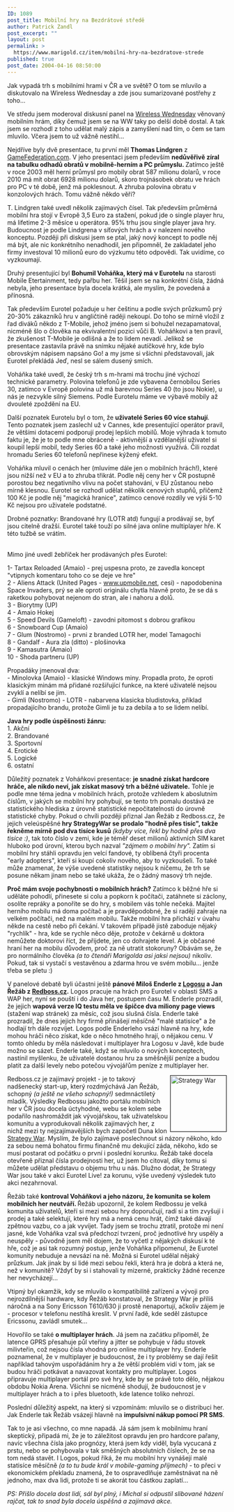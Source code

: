 ```yaml
---
ID: 1089
post_title: Mobilní hry na Bezdrátové středě
author: Patrick Zandl
post_excerpt: ""
layout: post
permalink: >
  https://www.marigold.cz/item/mobilni-hry-na-bezdratove-strede
published: true
post_date: 2004-04-16 08:50:00
---
```

Jak vypadá trh s mobilními hrami v ČR a ve světě? O tom se mluvilo a diskutovalo na Wireless Wednesday a zde jsou sumarizované postřehy z toho...<!--more--><P>Ve středu jsem moderoval diskusní panel na <A href="http://www.tuesday.cz/detailAkce.aspx?id=187" target=_blank>Wireless Wednesday</A> věnovaný mobilním hrám, díky čemuž jsem se na WW taky po delší době dostal. A tak jsem se rozhodl z toho udělat malý zápis a zamyšlení nad tím, o čem se tam mluvilo. Včera jsem to už vážně nestihl...</P>
<P>Nejdříve byly dvě presentace, tu první měl <STRONG>Thomas Lindgren</STRONG> z <A href="http://www.gamefederation.com/" target=_blank>GameFederation.com</A>. V jeho presentaci jsem především <STRONG>nedůvěřivě zíral na tabulku odhadů obratů v mobilně-herním a PC průmyslu. </STRONG>Zatímco ještě v roce 2003 měl herní průmysl pro mobily obrat 587 milionu dolarů, v roce 2010 má mít obrat 6928 milionu dolarů, skoro trojnásobek obratu ve hrách pro PC v té době, jenž má poklesnout. A zhruba polovina obratu v konzolových hrách. Tomu vážně někdo věří? </P>
<P>T. Lindgren také uvedl několik zajímavých čísel. Tak především průměrná mobilní hra stojí v Evropě 3,5 Euro za stažení, pokud jde o single player hru, má lifetime 2-3 měsíce u operátora. 95% trhu jsou single player java hry. Budoucnost je podle Lindgrena v síťových hrách a v nalezení nového konceptu. Později při diskusi jsem se ptal, jaký nový koncept to podle něj má být, ale nic konkrétního nenadhodil, jen připomněl, že zakladatel jeho firmy investoval 10 milionů euro do výzkumu této odpovědi. Tak uvidíme, co vyzkoumají. </P>
<P>Druhý presentující byl <STRONG>Bohumil Voháňka, který má v Eurotelu</STRONG> na starosti Mobile Etertainment, tedy pařbu her. Těšil jsem se na konkrétní čísla, žádná nebyla, jeho presentace byla docela krátká, ale myslím, že povedená a přínosná. </P>
<P>Tak především Eurotel požaduje u her češtinu a podle svých průzkumů prý 20-30% zákazníků hru v angličtině raději nekoupí. Do toho se mírně vložil z řad diváků někdo z T-Mobile, jehož jméno jsem si bohužel nezapamatoval, nicméně šlo o člověka na ekvivalentní pozici vůči B. Voháňkovi a ten pravil, že zkušenost T-Mobile je odlišná a že to lidem nevadí. Jelikož se presentace zastavila právě na snímku nějaké autíčkové hry, kde bylo obrovským nápisem napsáno Go! a my jsme si všichni představovali, jak Eurotel překládá Jeď, nesl se sálem dusený smích.</P>
<P>Voháňka také uvedl, že český trh s m-hrami má trochu jiné výchozí technické parametry. Polovina telefonů je zde vybavena černobílou Series 30, zatímco v Evropě polovina už má barevnou Series 40 (to jsou Nokie), u nás je nezvykle silný Siemens. Podle Eurotelu máme ve výbavě mobily až dvouleté zpoždění na EU. </P>
<P>Další poznatek Eurotelu byl o tom, že <STRONG>uživatelé Series 60 více stahují</STRONG>. Tento poznatek jsem zaslechl už v Cannes, kde presentující operátor pravil, že většími dotacemi podporují prodej lepších mobilů. Moje výhrada k tomuto faktu je, že je to podle mne obráceně - aktivnější a vzdělanější uživatel si koupil lepší mobil, tedy Series 60 a také jeho možnosti využívá. Čili rozdat hromadu Series 60 telefonů nepřinese kýžený efekt. </P>
<P>Voháňka mluvil o cenách her (mluvíme dále jen o mobilních hrách!), které jsou nižší než v EU a to zhruba třikrát. Podle něj ceny her v ČR postupně porostou bez negativního vlivu na počet stahování, v EU zůstanou nebo mírně klesnou. Eurotel se rozhodl udělat několik cenových stupňů, přičemž 100 Kč je podle něj "magická hranice", zatímco cenové rozdíly ve výši 5-10 Kč nejsou pro uživatele podstatné. </P>
<P>Drobné poznatky: Brandované hry (LOTR atd) fungují a prodávají se, byť jsou citelně dražší. Eurotel také touží po silné java online multiplayer hře. K této tužbě se vrátím. </P>
<P><BR>Mimo jiné uvedl žebříček her prodávaných přes Eurotel: </P>
<P>1- Tartax Reloaded (Amaio) - prej uspesna proto, ze zavedla koncept "vtipnych komentaru toho co se deje ve hre" <BR>2 - Aliens Attack (United Pages - <A href="http://www.upmobile.net/">www.upmobile.net</A>, cesi) - napodobenina Space Invaders, prý se ale oproti originálu chytla hlavně proto, že se dá s raketkou pohybovat nejenom do stran, ale i nahoru a dolů. <BR>3 - Biorytmy (UP) <BR>4 - Amaio Hokej <BR>5 - Speed Devils (Gameloft) - zavodni pitomost s dobrou grafikou <BR>6 - Snowboard Cup (Amaio) <BR>7 - Glum (Nostromo) - prvni z branded LOTR her, model Tamagochi <BR>8 - Gandalf - Aura zla (ditto) - plošinovka <BR>9 - Kamasutra (Amaio) <BR>10 - Shoda partneru (UP) </P>
<P>Propadáky jmenoval dva:&#160;<BR>- Minolovka (Amaio) - klasické Windows miny. Propadla proto, že oproti klasickým minám má přidané rozšiřující funkce, na které uživatelé nejsou zvyklí a nelíbí se jim. <BR>- Gimli (Nostromo) - LOTR - nabarvena klasicka bludistovka, příklad propadajícího brandu, protože Gimli je tu za debila a to se lidem nelíbí.</P>
<P><STRONG>Java hry podle úspěšnosti žánru:</STRONG><BR>1. Akční<BR>2. Brandované<BR>3. Sportovní<BR>4. Erotické<BR>5. Logické<BR>6. ostatní</P>
<P>Důležitý poznatek z Voháňkovi presentace: <STRONG>je snadné získat hardcore hráče, ale nikdo neví, jak získat masový trh a běžné uživatele.</STRONG> Tohle je podle mne téma jedna v mobilních hrách, protože vzhledem k aboslutním číslům, v jakých se mobilní hry pohybují, se tento trh pomalu dostává ze statistického hlediska z úrovně statistické nepočitatelnosti do úrovně statistické chyby. Pokud o chvíli později přiznal Jan Řežáb z Redboss.cz, že jejich veleúspěšné<STRONG> hry StrategyWar se prodalo "hodně přes tisíc", takže řekněme mírně pod dva tisíce kusů</STRONG> <EM>(kdyby více, řekl by hodně přes dva tisíce :)</EM>, tak toto číslo v zemi, kde je téměř deset milionů aktivních SIM karet hluboko pod úrovní, kterou bych nazval <EM>"zájmem o mobilní hry".</EM> Zatím si mobilní hry stáhli opravdu jen velcí fandové, ty oblíbená čtyři procenta "early adopters", kteří si koupí cokoliv nového, aby to vyzkoušeli. To také může znamenat, že výše uvedené statistiky nejsou k ničemu, že trh se posune někam jinam nebo se také ukáža, že o žádný masový trh nejde.</P>
<P><STRONG>Proč mám svoje pochybnosti o mobilních hrách?</STRONG> Zatímco k běžné hře si uděláte pohodlí, přinesete si colu a popkorn k počítači, zatáhnete si záclony, osolíte repráky a ponoříte se do hry, s mobilem vás tohle nečeká. Majitel herního mobilu má doma počítač a je pravděpodobné, že si raději zahraje na velkém počítači, než na malém mobilu. Takže mobilní hra přichází v úvahu někde na cestě nebo při čekání. V takovém případě jistě zaboduje nějaký "rychlík" - hra, kde se rychle něco děje, protože v čekárně u doktora nemůžete doktorovi říct, že přijdete, jen co dohrajete level. A je občasné hraní her na mobilu důvodem, proč za ně utratit stokoruny? Obávám se, že pro normálního člověka <EM>(a to čtenáři Marigolda asi jaksi nejsou)</EM> nikoliv. Pokud, tak si vystačí s vestavěnou a zdarma hrou ve svém mobilu... jenže třeba se pletu :)</P>
<P>V panelové debatě byli účastni ještě <STRONG>pánové Miloš Enderle z </STRONG><A href="http://www.logos.cz/" target=_blank><STRONG>Logosu</STRONG></A><STRONG> a Jan Řežáb z </STRONG><A href="http://www.redboss.cz/" target=_blank><STRONG>Redboss.cz</STRONG></A><STRONG>.</STRONG> Logos pracuje na hrách pro Eurotel v oblasti SMS a WAP her, nyní se pouští i do Java her, postupem času M. Enderle prozradil, že jejich <STRONG>wapová verze IQ testu měla ve špičce dva miliony page views</STRONG> (stažení wap stránek) za měsíc, což jsou slušná čísla. Enderle také prozradil, že dnes jejich hry firmě přinášejí měsíčně "malé statisíce" a že hodlají trh dále rozvíjet. Logos podle Enderleho vsází hlavně na hry, kde mohou hráči něco získat, kde o něco hmotného hrají, o nějakou cenu. V tomto ohledu by měla následovat i multiplayer hra Logosu v Javě, kde bude možno se sázet. Enderle také, když se mluvilo o nových konceptech, nastínil myšlenku, že uživatelé dostanou hru za směšnější peníze a budou platit za další levely nebo potečou vývojářům peníze z multiplayer her. </P>
<P><IMG height=128 alt="Strategy War" src="/wp-content/uploads/strategywar.gif" width=128 align=right border=1>Redboss.cz je zajímavý projekt - je to takový nadšenecký start-up, který rozdmýchává Jan Řežáb, schopný <EM>(a ještě ne všeho schopný!)</EM> sedmnáctiletý mladík. Výsledky Redbossu jakožto portálu mobilních her v ČR jsou docela úctyhodné, webu se kolem sebe podařilo nashromáždit jak vývojářskou, tak uživatelskou komunitu a vyprodukovali několik zajímavých her, z nichž mezi ty nejzajímavějších bych započetl Duna klon <A href="http://www.redboss.cz/cz/shop_j2me/view_game.php?id=490" target=_blank>Strategy War</A>. Myslím, že bylo zajímavé poslechnout si názory někoho, kdo za sebou nemá bohatou firmu finančně mu dekující záda, někoho, kdo se musí postarat od počátku o první i poslední korunku. Řežáb také docela otevřeně přiznal čísla prodejnosti her, už jsem ho citoval, díky tomu si můžete udělat představu o objemu trhu u nás. Dlužno dodat, že Strategy War jsou také v akci Eurotel Live! za korunu, výše uvedený výsledek tuto akci nezahrnoval. </P>
<P>Řežáb také <STRONG>kontroval Voháňkovi a jeho názoru, že komunita se kolem mobilních her neutváří. </STRONG>Řežáb upozornil, že kolem Redbossu je velká komunita uživatelů, kteří si mezi sebou hry doporučují, radí si a tím zvyšují i prodej a také selektují, které hry má a nemá cenu hrát, čímž také dávají zpětnou vazbu, co a jak vyvíjet. Tady jsem se trochu ztratil, protože mi není jasné, kde Voháňka vzal svá předchozí tvrzení, proč jednotlivé hry uspěly a neuspěly - původně jsem měl dojem, že to vyčetl z nějakých diskusí k té hře, což je asi tak rozumný postup, jenže Voháňka připomenul, že Eurotel komunity nebuduje a nevsází na ně. Možná si Eurotel udělal nějaký průzkum. Jak jinak by si lidé mezi sebou řekli, která hra je dobrá a která ne, než v komunitě? Vždyť by si i stahovali ty mizerné, prakticky žádné recenze her nevycházejí...</P>
<P>Vtipný byl okamžik, kdy se mluvilo o kompatibilitě zařízení a vývoji pro nejrozdílnější hardware, kdy Řežáb konstatoval, že Strategy War je příliš náročná a na Sony Ericsson T610/630 ji prostě nenaportují, ačkoliv zájem je - procesor v telefonu nestíhá kreslit. V první řadě, kde seděl zástupce Ericssonu, zavládl smutek... </P>
<P>Hovořilo se také <STRONG>o multiplayer hrách</STRONG>. Já jsem na začátku připoměl, že latence GPRS přesahuje půl vteřiny a jitter se pohybuje v řádu stovek milivteřin, což nejsou čísla vhodná pro online multiplayer hry. Enderle poznamenal, že v multiplayer je budoucnost, že i ty problémy se dají řešit například tahovým uspořádáním hry a že větší problém vidí v tom, jak se budou hráči potkávat a navazovat kontakty pro multiplayer. Logos připravuje multiplayer portál pro své hry, kde by se právě toto dělo, nějakou obdobu Nokia Arena. Všichni se nicméně shodují, že budoucnost je v multiplayer hrách a to i přes bluetooth, kde latence toliko nehrozí.</P>
<P>Poslední důležitý aspekt, na který si vzpomínám: mluvilo se o distribuci her. Jak Enderle tak Řežáb vsázejí hlavně na <STRONG>impulsivní nákup pomocí PR SMS</STRONG>. </P>
<P>Tak to je asi všechno, co mne napadá. Já sám jsem k mobilnímu hraní skeptický, připadá mi, že je to záležitost opravdu jen pro hardcore pařany, navíc všechna čísla jako prognózy, která jsem kdy viděl, byla vycucaná z prstu, nebo se pohybovala v tak směšných absolutních číslech, že se na tom nedá stavět. I Logos, pokud říká, že mu mobilní hry vynášejí malé statisíce měsíčně <EM>(a to tu bude král v mobile-gaming příjmech)</EM> - to přeci v ekonomickém překladu znamená, že to ospravedlňuje zaměstnávat na ně jednoho, max dva lidi, protože ti se akorát tou částkou zaplatí...</P>
<P><EM>PS: Přišlo docela dost lidí, sál byl plný, i Michal si odpustil slibované házení rajčat, tak to snad byla docela úspěšná a zajímavá akce.</EM></P>